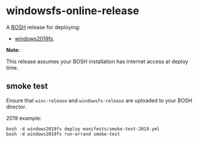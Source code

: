 # windowsfs-online-release

A [BOSH](http://docs.cloudfoundry.org/bosh/) release for deploying:
* [windows2019fs](https://github.com/cloudfoundry-incubator/windows2016fs/tree/master/2019).

**Note:**

This release assumes your BOSH installation has internet access at deploy time.

## smoke test

Ensure that `winc-release` and `windowsfs-release` are uploaded to your BOSH director.

2019 example:
```
bosh -d windows2019fs deploy manifests/smoke-test-2019.yml
bosh -d windows2019fs run-errand smoke-test
```
